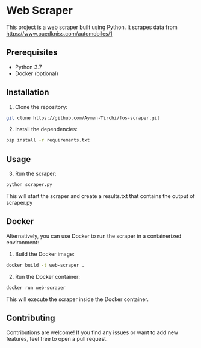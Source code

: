 # Web Scraper

This project is a web scraper built using Python. It scrapes data from https://www.ouedkniss.com/automobiles/1 

## Prerequisites

- Python 3.7
- Docker (optional)

## Installation

1. Clone the repository:

```bash
git clone https://github.com/Aymen-Tirchi/fos-scraper.git

```

2. Install the dependencies:

```bash
pip install -r requirements.txt
```

## Usage

3. Run the scraper:

```bash
python scraper.py
```

This will start the scraper and create a results.txt that contains the output of scraper.py

## Docker

Alternatively, you can use Docker to run the scraper in a containerized environment:

1. Build the Docker image:

```bash
docker build -t web-scraper .
```

2. Run the Docker container:

```bash
docker run web-scraper
```

This will execute the scraper inside the Docker container.

## Contributing

Contributions are welcome! If you find any issues or want to add new features, feel free to open a pull request.
